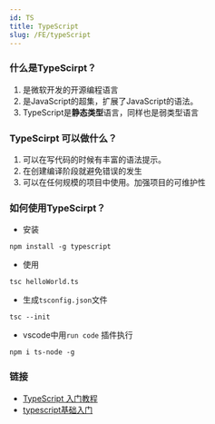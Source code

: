 ```yaml
---
id: TS
title: TypeScript
slug: /FE/typeScript
---
```


### 什么是TypeScirpt？
1. 是微软开发的开源编程语言
2. 是JavaScript的超集，扩展了JavaScript的语法。
3. TypeScript是**静态类型**语言，同样也是弱类型语言
### TypeScirpt 可以做什么？
1. 可以在写代码的时候有丰富的语法提示。
2. 在创建编译阶段就避免错误的发生
3. 可以在任何规模的项目中使用。加强项目的可维护性

### 如何使用TypeScirpt？
- 安装
```shell
npm install -g typescript
```

- 使用
```shell
tsc helloWorld.ts
```

- 生成`tsconfig.json`文件
```shell
tsc --init
```

- vscode中用`run code` 插件执行
```shell
npm i ts-node -g
```
### 链接

- [TypeScript 入门教程](https://ts.xcatliu.com/)
- [typescript基础入门](https://list.youku.com/albumlist/show/id_61761165)
<!-- 密码 eed27c53849758bc -->